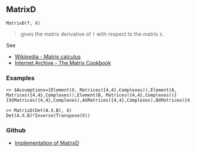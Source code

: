 ## MatrixD

```
MatrixD(f, X)
```

> gives the matrix derivative of `f` with respect to the matrix `X`.
 
See
* [Wikipedia - Matrix calculus](https://en.wikipedia.org/wiki/Matrix_calculus)
* [Internet Archive - The Matrix Cookbook](https://archive.org/details/imm3274)

### Examples

```
>> $Assumptions={Element(X, Matrices({4,4},Complexes)),Element(A, Matrices({4,4},Complexes)),Element(B, Matrices({4,4},Complexes))} 
{X∈Matrices({4,4},Complexes),A∈Matrices({4,4},Complexes),B∈Matrices({4,4},Complexes)}

>> MatrixD(Det(A.X.B), X) 
Det(A.X.B)*Inverse(Transpose(X))
```
 

### Github

* [Implementation of MatrixD](https://github.com/axkr/symja_android_library/blob/master/symja_android_library/matheclipse-core/src/main/java/org/matheclipse/core/reflection/system/MatrixD.java#L15) 
